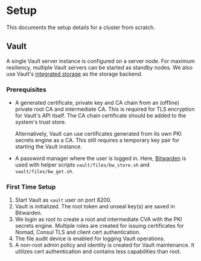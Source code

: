 # Setup

This documents the setup details for a cluster from scratch.

## Vault

A single Vault server instance is configured on a server node. For maximum
resiliency, multiple Vault servers can be started as standby nodes. We also use
Vault's [integrated
storage](https://www.vaultproject.io/docs/concepts/integrated-storage) as the
storage backend.

### Prerequisites

- A generated certificate, private key and CA chain from an (offline) private
  root CA and intermediate CA. This is required for TLS encryption for Vault's
  API itself. The CA chain certificate should be added to the system's trust
  store.

  Alternatively, Vault can use certificates generated from its own PKI
  secrets engine as a CA. This still requires a temporary key pair for starting
  the Vault instance.

- A password manager where the user is logged in. Here,
  [Bitwarden](https://bitwarden.com/) is used with helper scripts
  `vault/files/bw_store.sh` and `vault/files/bw_get.sh`.

### First Time Setup

1. Start Vault as `vault` user on port 8200.
2. Vault is initialized. The root token and unseal key(s) are saved in
   Bitwarden.
3. We login as root to create a root and intermediate CVA with the PKI secrets
   engine. Multiple roles are created for issuing certificates for Nomad, Consul
   TLS and client cert authentication.
4. The file audit device is enabled for logging Vault operations.
5. A non-root admin policy and identity is created for Vault maintenance. It
   utilizes cert authentication and contains less capabilities than root.
